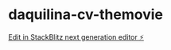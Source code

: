 # daquilina-cv-themovie

[Edit in StackBlitz next generation editor ⚡️](https://stackblitz.com/~/github.com/DAquilina/daquilina-cv-themovie)